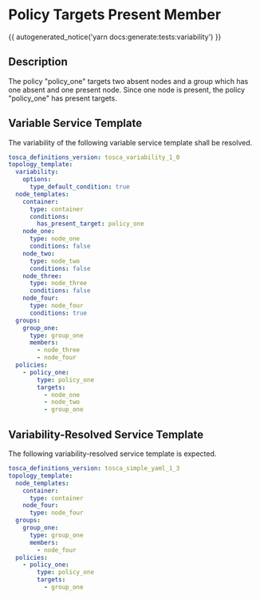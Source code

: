 # Policy Targets Present Member

{{ autogenerated_notice('yarn docs:generate:tests:variability') }}

## Description

The policy "policy_one" targets two absent nodes and a group which has one absent and one present node. Since one node is present, the policy "policy_one" has present targets.

## Variable Service Template

The variability of the following variable service template shall be resolved.

```yaml linenums="1"
tosca_definitions_version: tosca_variability_1_0
topology_template:
  variability:
    options:
      type_default_condition: true
  node_templates:
    container:
      type: container
      conditions:
        has_present_target: policy_one
    node_one:
      type: node_one
      conditions: false
    node_two:
      type: node_two
      conditions: false
    node_three:
      type: node_three
      conditions: false
    node_four:
      type: node_four
      conditions: true
  groups:
    group_one:
      type: group_one
      members:
        - node_three
        - node_four
  policies:
    - policy_one:
        type: policy_one
        targets:
          - node_one
          - node_two
          - group_one
```




## Variability-Resolved Service Template

The following variability-resolved service template is expected.

```yaml linenums="1"
tosca_definitions_version: tosca_simple_yaml_1_3
topology_template:
  node_templates:
    container:
      type: container
    node_four:
      type: node_four
  groups:
    group_one:
      type: group_one
      members:
        - node_four
  policies:
    - policy_one:
        type: policy_one
        targets:
          - group_one
```

